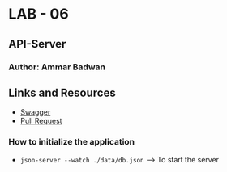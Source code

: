 # LAB - 06

## API-Server

### Author: Ammar Badwan

## Links and Resources

- [Swagger](https://app.swaggerhub.com/apis/ammarbadwan/Api-Server-ammar/1)
- [Pull Request](https://github.com/ammarBadwan-401-advanced-javascript/api-server/pull/1)

### How to initialize the application

* `json-server --watch ./data/db.json` --> To start the server
